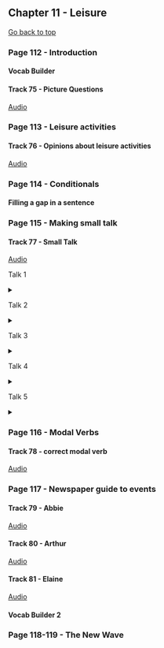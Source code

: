 ## Chapter 11 - Leisure

<a href="#TOP">Go back to top</a>

### Page 112 - Introduction

#### Vocab Builder

#### Track 75 - Picture Questions

[Audio](lrtk_75.mp3)

### Page 113 - Leisure activities

#### Track 76 - Opinions about leisure activities

[Audio](lrtk_76.mp3)

### Page 114 - Conditionals

#### Filling a gap in a sentence

### Page 115 - Making small talk

#### Track 77 - Small Talk

[Audio](lrtk_77.mp3)

Talk 1

<details><summary></summary>
<br/><strong></strong>
<i>
	<br/>
	<br/>
	<br/>
	<br/>
	<br/>
</i>
</details>

Talk 2

<details><summary></summary>
<br/><strong></strong>
<i>
	<br/>
	<br/>
	<br/>
	<br/>
	<br/>
</i>
</details>

Talk 3

<details><summary></summary>
<br/><strong></strong>
<i>
	<br/>
	<br/>
	<br/>
	<br/>
	<br/>
</i>
</details>

Talk 4

<details><summary></summary>
<br/><strong></strong>
<i>
	<br/>
	<br/>
	<br/>
	<br/>
	<br/>
</i>
</details>

Talk 5

<details><summary></summary>
<br/><strong></strong>
<i>
	<br/>
	<br/>
	<br/>
	<br/>
	<br/>
</i>
</details>

### Page 116 - Modal Verbs

#### Track 78 - correct modal verb

[Audio](lrtk_78.mp3)

### Page 117 - Newspaper guide to events

#### Track 79 - Abbie

[Audio](lrtk_79.mp3)

#### Track 80 - Arthur

[Audio](lrtk_80.mp3)

#### Track 81 - Elaine

[Audio](lrtk_81.mp3)

#### Vocab Builder 2

### Page 118-119 - The New Wave